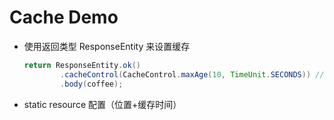 # Cache Demo
- 使用返回类型 ResponseEntity 来设置缓存
    ```java
    return ResponseEntity.ok()
            .cacheControl(CacheControl.maxAge(10, TimeUnit.SECONDS)) // 设置缓存
            .body(coffee);
    ```
- static resource 配置（位置+缓存时间）
